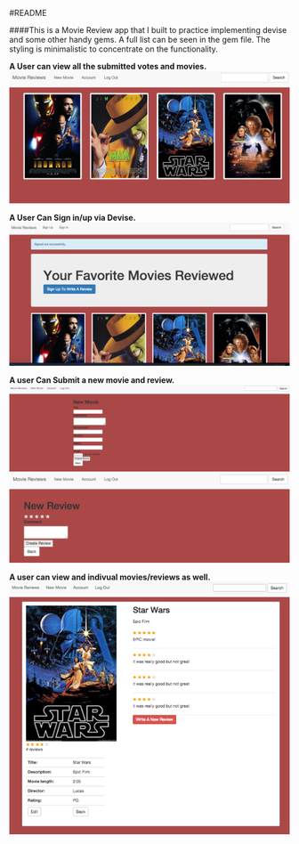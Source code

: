 #README

####This is a Movie Review app that I built to practice implementing devise and some other handy gems.  A full list can be seen in the gem file.  The styling is minimalistic to concentrate on the functionality.

**A User can view all the submitted votes and movies.**
![movie_review](app/assets/images/movie_index.png)

**A User Can Sign in/up via Devise.**
![movie_review](app/assets/images/sign_in.png)

**A user Can Submit a new movie and review.**
![movie_review](app/assets/images/movie_submit.png)
![movie_review](app/assets/images/review_submit.png)

**A user can view and indivual movies/reviews as well.**
![movie_review](app/assets/images/movie_show.png)
